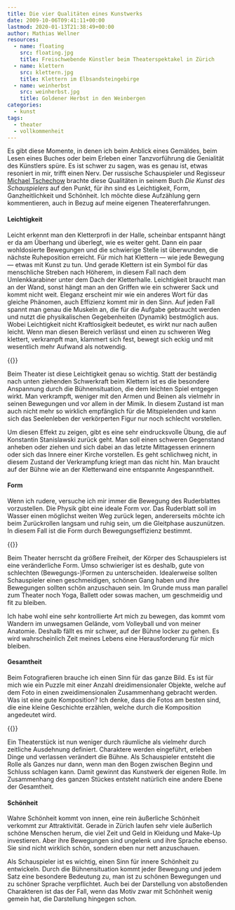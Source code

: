 ```yaml
---
title: Die vier Qualitäten eines Kunstwerks
date: 2009-10-06T09:41:11+00:00
lastmod: 2020-01-13T21:38:49+00:00
author: Mathias Wellner
resources:
  - name: floating
    src: floating.jpg
    title: Freischwebende Künstler beim Theaterspektakel in Zürich
  - name: klettern
    src: klettern.jpg
    title: Klettern im Elbsandsteingebirge
  - name: weinherbst
    src: weinherbst.jpg
    title: Goldener Herbst in den Weinbergen
categories:
  - kunst
tags:
  - theater
  - vollkommenheit
---
```

Es gibt diese Momente, in denen ich beim Anblick eines Gemäldes, beim Lesen eines Buches oder beim Erleben einer Tanzvorführung die Genialität des Künstlers spüre. Es ist schwer zu sagen, was es genau ist, etwas resoniert in mir, trifft einen Nerv. Der russische Schauspieler und Regisseur [Michael Tschechow](http://de.wikipedia.org/wiki/Michael_Tschechow) brachte diese Qualitäten in seinem Buch _Die Kunst des Schauspielers_ auf den Punkt, für ihn sind es Leichtigkeit, Form, Ganzheitlichkeit und Schönheit. Ich möchte diese Aufzählung gern kommentieren, auch in Bezug auf meine eigenen Theatererfahrungen. 
<!--more-->

#### Leichtigkeit

Leicht erkennt man den Kletterprofi in der Halle, scheinbar entspannt hängt er da am Überhang und überlegt, wie es weiter geht. Dann ein paar wohldosierte Bewegungen und die schwierige Stelle ist überwunden, die nächste Ruheposition erreicht. Für mich hat Klettern &#8212; wie jede Bewegung &#8212; etwas mit Kunst zu tun. Und gerade Klettern ist ein Symbol für das menschliche Streben nach Höherem, in diesem Fall nach dem Umlenkkarabiner unter dem Dach der Kletterhalle. Leichtigkeit braucht man an der Wand, sonst hängt man an den Griffen wie ein schwerer Sack und kommt nicht weit. Eleganz erscheint mir wie ein anderes Wort für das gleiche Phänomen, auch Effizienz kommt mir in den Sinn. Auf jeden Fall spannt man genau die Muskeln an, die für die Aufgabe gebraucht werden und nutzt die physikalischen Gegebenheiten (Dynamik) bestmöglich aus. Wobei Leichtigkeit nicht Kraftlosigkeit bedeutet, es wirkt nur nach außen leicht. Wenn man diesen Bereich verlässt und einen zu schweren Weg klettert, verkrampft man, klammert sich fest, bewegt sich eckig und mit wesentlich mehr Aufwand als notwendig. 

{{<responsive-image name="klettern">}}

Beim Theater ist diese Leichtigkeit genau so wichtig. Statt der beständig nach unten ziehenden Schwerkraft beim Klettern ist es die besondere Anspannung durch die Bühnensituation, die dem leichten Spiel entgegen wirkt. Man verkrampft, weniger mit den Armen und Beinen als vielmehr in seinen Bewegungen und vor allem in der Mimik. In diesem Zustand ist man auch nicht mehr so wirklich empfänglich für die Mitspielenden und kann sich das Seelenleben der verkörperten Figur nur noch schlecht vorstellen. 

Um diesen Effekt zu zeigen, gibt es eine sehr eindrucksvolle Übung, die auf Konstantin Stanislawski zurück geht. Man soll einen schweren Gegenstand anheben oder ziehen und sich dabei an das letzte Mittagessen erinnern oder sich das Innere einer Kirche vorstellen. Es geht schlichweg nicht, in diesem Zustand der Verkrampfung kriegt man das nicht hin. Man braucht auf der Bühne wie an der Kletterwand eine entspannte Angespanntheit. 

#### Form

Wenn ich rudere, versuche ich mir immer die Bewegung des Ruderblattes vorzustellen. Die Physik gibt eine ideale Form vor. Das Ruderblatt soll im Wasser einen möglichst weiten Weg zurück legen, andererseits möchte ich beim Zurückrollen langsam und ruhig sein, um die Gleitphase auszunützen. In diesem Fall ist die Form durch Bewegungseffizienz bestimmt. 

{{<responsive-image name="floating">}}

Beim Theater herrscht da größere Freiheit, der Körper des Schauspielers ist eine veränderliche Form. Umso schwieriger ist es deshalb, gute von schlechten (Bewegungs-)Formen zu unterscheiden. Idealerweise sollten Schauspieler einen geschmeidigen, schönen Gang haben und ihre Bewegungen sollten schön anzuschauen sein. Im Grunde muss man parallel zum Theater noch Yoga, Ballett oder sowas machen, um geschmeidig und fit zu bleiben.

Ich habe wohl eine sehr kontrollierte Art mich zu bewegen, das kommt vom Wandern im unwegsamen Gelände, vom Volleyball und von meiner Anatomie. Deshalb fällt es mir schwer, auf der Bühne locker zu gehen. Es wird wahrscheinlich Zeit meines Lebens eine Herausforderung für mich bleiben. 

#### Gesamtheit

Beim Fotografieren brauche ich einen Sinn für das ganze Bild. Es ist für mich wie ein Puzzle mit einer Anzahl dreidimensionaler Objekte, welche auf dem Foto in einen zweidimensionalen Zusammenhang gebracht werden. Was ist eine gute Komposition? Ich denke, dass die Fotos am besten sind, die eine kleine Geschichte erzählen, welche durch die Komposition angedeutet wird. 

{{<responsive-image name="weinherbst">}}

Ein Theaterstück ist nun weniger durch räumliche als vielmehr durch zeitliche Ausdehnung definiert. Charaktere werden eingeführt, erleben Dinge und verlassen verändert die Bühne. Als Schauspieler entsteht die Rolle als Ganzes nur dann, wenn man den Bogen zwischen Beginn und Schluss schlagen kann. Damit gewinnt das Kunstwerk der eigenen Rolle. Im Zusammenhang des ganzen Stückes entsteht natürlich eine andere Ebene der Gesamtheit. 

#### Schönheit

Wahre Schönheit kommt von innen, eine rein äußerliche Schönheit verkommt zur Attraktivität. Gerade in Zürich laufen sehr viele äußerlich schöne Menschen herum, die viel Zeit und Geld in Kleidung und Make-Up investieren. Aber ihre Bewegungen sind ungelenk und ihre Sprache ebenso. Sie sind nicht wirklich schön, sondern eben nur nett anzuschauen. 

Als Schauspieler ist es wichtig, einen Sinn für innere Schönheit zu entwickeln. Durch die Bühnensituation kommt jeder Bewegung und jedem Satz eine besondere Bedeutung zu, man ist zu schönen Bewegungen und zu schöner Sprache verpflichtet. Auch bei der Darstellung von abstoßenden Charakteren ist das der Fall, wenn das Motiv zwar mit Schönheit wenig gemein hat, die Darstellung hingegen schon. 